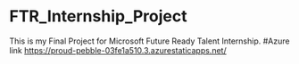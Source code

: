 # FTR_Internship_Project
This is my Final Project for Microsoft Future Ready Talent Internship.
#Azure link https://proud-pebble-03fe1a510.3.azurestaticapps.net/
